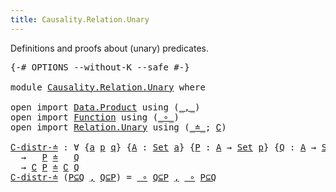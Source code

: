```yaml
---
title: Causality.Relation.Unary
---
```


Definitions and proofs about (unary) predicates.

<pre class="Agda"><a id="100" class="Symbol">{-#</a> <a id="104" class="Keyword">OPTIONS</a> <a id="112" class="Pragma">--without-K</a> <a id="124" class="Pragma">--safe</a> <a id="131" class="Symbol">#-}</a>

<a id="136" class="Keyword">module</a> <a id="143" href="Causality.Relation.Unary.html" class="Module">Causality.Relation.Unary</a> <a id="168" class="Keyword">where</a>

<a id="175" class="Keyword">open</a> <a id="180" class="Keyword">import</a> <a id="187" href="Data.Product.html" class="Module">Data.Product</a> <a id="200" class="Keyword">using</a> <a id="206" class="Symbol">(</a><a id="207" href="Agda.Builtin.Sigma.html#235" class="InductiveConstructor Operator">_,_</a><a id="210" class="Symbol">)</a>
<a id="212" class="Keyword">open</a> <a id="217" class="Keyword">import</a> <a id="224" href="Function.html" class="Module">Function</a> <a id="233" class="Keyword">using</a> <a id="239" class="Symbol">(</a><a id="240" href="Function.Base.html#1115" class="Function Operator">_∘_</a><a id="243" class="Symbol">)</a>
<a id="245" class="Keyword">open</a> <a id="250" class="Keyword">import</a> <a id="257" href="Relation.Unary.html" class="Module">Relation.Unary</a> <a id="272" class="Keyword">using</a> <a id="278" class="Symbol">(</a><a id="279" href="Relation.Unary.html#2330" class="Function Operator">_≐_</a><a id="282" class="Symbol">;</a> <a id="284" href="Relation.Unary.html#4561" class="Function">∁</a><a id="285" class="Symbol">)</a>

<a id="∁-distr-≐"></a><a id="288" href="Causality.Relation.Unary.html#288" class="Function">∁-distr-≐</a> <a id="298" class="Symbol">:</a> <a id="300" class="Symbol">∀</a> <a id="302" class="Symbol">{</a><a id="303" href="Causality.Relation.Unary.html#303" class="Bound">a</a> <a id="305" href="Causality.Relation.Unary.html#305" class="Bound">p</a> <a id="307" href="Causality.Relation.Unary.html#307" class="Bound">q</a><a id="308" class="Symbol">}</a> <a id="310" class="Symbol">{</a><a id="311" href="Causality.Relation.Unary.html#311" class="Bound">A</a> <a id="313" class="Symbol">:</a> <a id="315" href="Agda.Primitive.html#388" class="Primitive">Set</a> <a id="319" href="Causality.Relation.Unary.html#303" class="Bound">a</a><a id="320" class="Symbol">}</a> <a id="322" class="Symbol">{</a><a id="323" href="Causality.Relation.Unary.html#323" class="Bound">P</a> <a id="325" class="Symbol">:</a> <a id="327" href="Causality.Relation.Unary.html#311" class="Bound">A</a> <a id="329" class="Symbol">→</a> <a id="331" href="Agda.Primitive.html#388" class="Primitive">Set</a> <a id="335" href="Causality.Relation.Unary.html#305" class="Bound">p</a><a id="336" class="Symbol">}</a> <a id="338" class="Symbol">{</a><a id="339" href="Causality.Relation.Unary.html#339" class="Bound">Q</a> <a id="341" class="Symbol">:</a> <a id="343" href="Causality.Relation.Unary.html#311" class="Bound">A</a> <a id="345" class="Symbol">→</a> <a id="347" href="Agda.Primitive.html#388" class="Primitive">Set</a> <a id="351" href="Causality.Relation.Unary.html#307" class="Bound">q</a><a id="352" class="Symbol">}</a>
  <a id="356" class="Symbol">→</a>   <a id="360" href="Causality.Relation.Unary.html#323" class="Bound">P</a> <a id="362" href="Relation.Unary.html#2330" class="Function Operator">≐</a>   <a id="366" href="Causality.Relation.Unary.html#339" class="Bound">Q</a>
  <a id="370" class="Symbol">→</a> <a id="372" href="Relation.Unary.html#4561" class="Function">∁</a> <a id="374" href="Causality.Relation.Unary.html#323" class="Bound">P</a> <a id="376" href="Relation.Unary.html#2330" class="Function Operator">≐</a> <a id="378" href="Relation.Unary.html#4561" class="Function">∁</a> <a id="380" href="Causality.Relation.Unary.html#339" class="Bound">Q</a>
<a id="382" href="Causality.Relation.Unary.html#288" class="Function">∁-distr-≐</a> <a id="392" class="Symbol">(</a><a id="393" href="Causality.Relation.Unary.html#393" class="Bound">P⊆Q</a> <a id="397" href="Agda.Builtin.Sigma.html#235" class="InductiveConstructor Operator">,</a> <a id="399" href="Causality.Relation.Unary.html#399" class="Bound">Q⊆P</a><a id="402" class="Symbol">)</a> <a id="404" class="Symbol">=</a> <a id="406" href="Function.Base.html#1115" class="Function Operator">_∘</a> <a id="409" href="Causality.Relation.Unary.html#399" class="Bound">Q⊆P</a> <a id="413" href="Agda.Builtin.Sigma.html#235" class="InductiveConstructor Operator">,</a> <a id="415" href="Function.Base.html#1115" class="Function Operator">_∘</a> <a id="418" href="Causality.Relation.Unary.html#393" class="Bound">P⊆Q</a>
</pre>